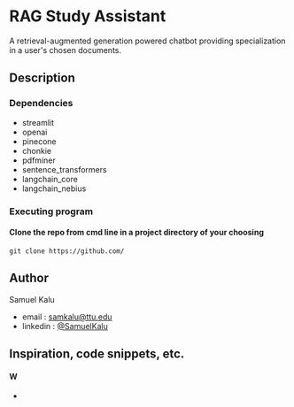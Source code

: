 # RAG Study Assistant

  A retrieval-augmented generation powered chatbot providing specialization in a user's chosen documents.

## Description

### Dependencies

* streamlit
* openai 
* pinecone 
* chonkie
* pdfminer
* sentence_transformers
* langchain_core
* langchain_nebius

### Executing program

#### Clone the repo from cmd line in a project directory of your choosing
```
git clone https://github.com/
```

## Author


Samuel Kalu
  
* email : [samkalu@ttu.edu](mailto:samkalu@ttu.edu)
* linkedin : [@SamuelKalu](https://www.linkedin.com/in/samuel-kalu-74a359342/)


## Inspiration, code snippets, etc.
#### W
* [](https://www.waveshare.com/wiki/General_Driver_for_Robots)
